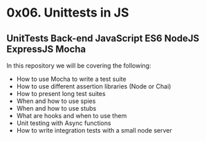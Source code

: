 <h1>0x06. Unittests in JS</h1>
<h2>UnitTests Back-end JavaScript ES6 NodeJS ExpressJS Mocha</h2>
<p>In this repository we will be covering the following:</p>
<ul>
  <li>How to use Mocha to write a test suite</li>
  <li>How to use different assertion libraries (Node or Chai)</li>
  <li>How to present long test suites</li>
  <li>When and how to use spies</li>
  <li>When and how to use stubs</li>
  <li>What are hooks and when to use them</li>
  <li>Unit testing with Async functions</li>
  <li>How to write integration tests with a small node server</li>
</ul>
